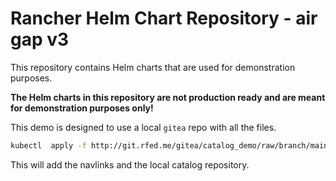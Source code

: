 # Rancher Helm Chart Repository - air gap v3

This repository contains Helm charts that are used for demonstration purposes.

**The Helm charts in this repository are not production ready and are meant for demonstration purposes only!**

This demo is designed to use a local `gitea` repo with all the files.

```bash
kubectl  apply -f http://git.rfed.me/gitea/catalog_demo/raw/branch/main/fleet.yaml
```

This will add the navlinks and the local catalog repository.
